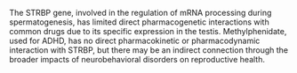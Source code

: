 The STRBP gene, involved in the regulation of mRNA processing during spermatogenesis, has limited direct pharmacogenetic interactions with common drugs due to its specific expression in the testis. Methylphenidate, used for ADHD, has no direct pharmacokinetic or pharmacodynamic interaction with STRBP, but there may be an indirect connection through the broader impacts of neurobehavioral disorders on reproductive health.